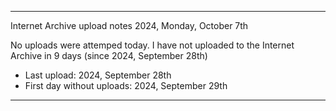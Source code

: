 
***

Internet Archive upload notes 2024, Monday, October 7th

No uploads were attemped today. I have not uploaded to the Internet Archive in 9 days (since 2024, September 28th)

- Last upload: 2024, September 28th
- First day without uploads: 2024, September 29th

***

